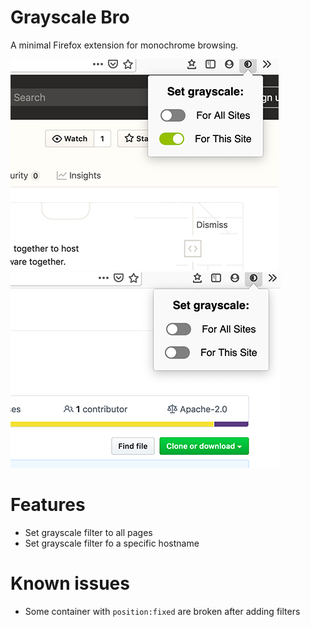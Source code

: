 # Grayscale Bro

A minimal Firefox extension for monochrome browsing.

![Grayscale Browsing extension](screenshots/1.png)
![Grayscale Browsing extension](screenshots/2.png)

# Features

- Set grayscale filter to all pages
- Set grayscale filter fo a specific hostname

# Known issues

- Some container with `position:fixed` are broken after adding filters